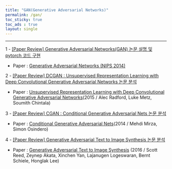 ```yaml
---
title: "GAN(Generative Adversarial Networks)"
permalink: /gan/
toc_sticky: true
toc_ads : true
layout: single
---
```

  

---

1 - [[Paper Review] Generative Adversarial Networks(GAN) 논문 설명 및 pytorch 코드 구현](https://happy-jihye.github.io/gan/gan-1/)

- Paper : [Generative Adversarial Networks (NIPS 2014)](https://arxiv.org/abs/1406.2661)

2 - [[Paper Review] DCGAN : Unsupervised Representation Learning with Deep Convolutional Generative Adversarial Networks 논문 분석](https://happy-jihye.github.io/gan/gan-2/)

- Paper : [Unsupervised Representation Learning with Deep Convolutional Generative Adversarial Networks](https://arxiv.org/abs/1511.06434)(2015 / Alec Radford, Luke Metz, Soumith Chintala)

3 - [[Paper Review] CGAN : Conditional Generative Adversarial Nets 논문 분석](https://happy-jihye.github.io/gan/gan-3/)

- Paper : [Conditional Generative Adversarial Nets](https://arxiv.org/abs/1411.1784)(2014 / Mehdi Mirza, Simon Osindero)

4 - [[Paper Review] Generative Adversarial Text to Image Synthesis 논문 분석](https://happy-jihye.github.io/gan/gan-4/)

- Paper : [Generative Adversarial Text to Image Synthesis](https://arxiv.org/abs/1605.05396)
    (2016 / Scott Reed, Zeynep Akata, Xinchen Yan, Lajanugen Logeswaran, Bernt Schiele, Honglak Lee)